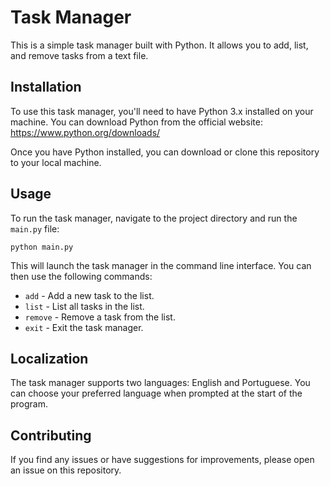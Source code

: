 # Task Manager

This is a simple task manager built with Python. It allows you to add, list, and remove tasks from a text file.

## Installation

To use this task manager, you'll need to have Python 3.x installed on your machine. You can download Python from the official website: https://www.python.org/downloads/

Once you have Python installed, you can download or clone this repository to your local machine.

## Usage

To run the task manager, navigate to the project directory and run the `main.py` file:

```
python main.py
```

This will launch the task manager in the command line interface. You can then use the following commands:

- `add` - Add a new task to the list.
- `list` - List all tasks in the list.
- `remove` - Remove a task from the list.
- `exit` - Exit the task manager.

## Localization

The task manager supports two languages: English and Portuguese. You can choose your preferred language when prompted at the start of the program.

## Contributing

If you find any issues or have suggestions for improvements, please open an issue on this repository.
